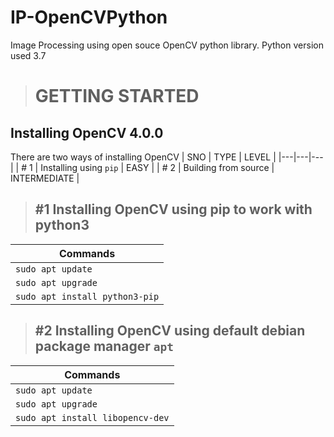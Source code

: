 # IP-OpenCVPython
Image Processing using open souce OpenCV python library. Python version used 3.7

> # GETTING STARTED

## Installing OpenCV 4.0.0

There are two ways of installing OpenCV
| SNO  | TYPE  |  LEVEL |
|---|---|---|
| # 1  | Installing using `pip`  | EASY  |
| # 2  | Building from source  | INTERMEDIATE  |

> ## #1 Installing OpenCV using pip to work with python3

| Commands  |
|---|
| `sudo apt update`  |
| `sudo apt upgrade`  |
| `sudo apt install python3-pip`  |

>## #2 Installing OpenCV using default debian package manager `apt`

| Commands  |
|---|
| `sudo apt update`  |
| `sudo apt upgrade`  |
| `sudo apt install libopencv-dev`  |


